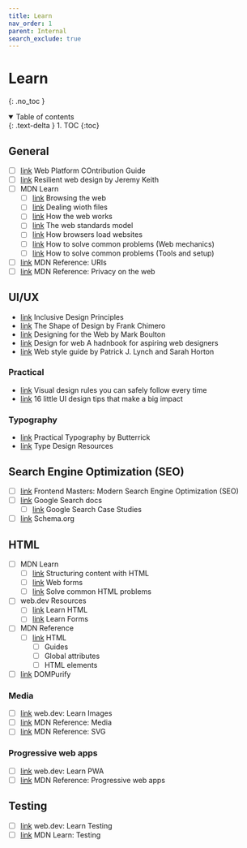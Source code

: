 ```yaml
---
title: Learn
nav_order: 1
parent: Internal
search_exclude: true
---
```


# Learn
{: .no_toc }

<details open markdown="block">
  <summary>
    Table of contents
  </summary>
  {: .text-delta }
1. TOC
{:toc}
</details>

## General

- [ ] [link](https://wpc.guide/) Web Platform COntribution Guide
- [ ] [link](https://resilientwebdesign.com/) Resilient web design by Jeremy Keith
- [ ] MDN Learn
  - [ ] [link](https://developer.mozilla.org/en-US/docs/Learn_web_development/Getting_started/Environment_setup/Browsing_the_web) Browsing the web
  - [ ] [link](https://developer.mozilla.org/en-US/docs/Learn_web_development/Getting_started/Environment_setup/Dealing_with_files) Dealing wioth files
  - [ ] [link](https://developer.mozilla.org/en-US/docs/Learn_web_development/Getting_started/Web_standards/How_the_web_works) How the web works
  - [ ] [link](https://developer.mozilla.org/en-US/docs/Learn_web_development/Getting_started/Web_standards/The_web_standards_model) The web standards model
  - [ ] [link](https://developer.mozilla.org/en-US/docs/Learn_web_development/Getting_started/Web_standards/How_browsers_load_websites) How browsers load websites
  - [ ] [link](https://developer.mozilla.org/en-US/docs/Learn_web_development/Howto/Web_mechanics) How to solve common problems (Web mechanics)
  - [ ] [link](https://developer.mozilla.org/en-US/docs/Learn_web_development/Howto/Tools_and_setup) How to solve common problems (Tools and setup)
- [ ] [link](https://developer.mozilla.org/en-US/docs/Web/URI) MDN Reference: URIs
- [ ] [link](https://developer.mozilla.org/en-US/docs/Web/Privacy) MDN Reference: Privacy on the web

## UI/UX

- [link](https://inclusivedesignprinciples.info/) Inclusive Design Principles
- [link](https://shapeofdesignbook.com/) The Shape of Design by Frank Chimero
- [link](https://designingfortheweb.co.uk/) Designing for the Web by Mark Boulton
- [link](https://designforweb.org/) Design for web A hadnbook for aspiring web designers
- [link](https://webstyleguide.com/) Web style guide by Patrick J. Lynch and Sarah Horton

### Practical

- [link](https://anthonyhobday.com/sideprojects/saferules/) Visual design rules you can safely follow every time
- [link](https://www.adhamdannaway.com/blog/ui-design/ui-design-tips) 16 little UI design tips that make a big impact

### Typography

- [link](https://practicaltypography.com/) Practical Typography by Butterrick
- [link](https://typedesignresources.com/) Type Design Resources

## Search Engine Optimization (SEO)

- [ ] [link](https://frontendmasters.com/courses/modern-seo/) Frontend Masters: Modern Search Engine Optimization (SEO)
- [ ] [link](https://developers.google.com/search/docs) Google Search docs
  - [ ] [link](https://developers.google.com/search/case-studies) Google Search Case Studies
- [ ] [link](https://schema.org/) Schema.org

## HTML

- [ ] MDN Learn
  - [ ] [link](https://developer.mozilla.org/en-US/docs/Learn_web_development/Core/Structuring_content) Structuring content with HTML
  - [ ] [link](https://developer.mozilla.org/en-US/docs/Learn_web_development/Extensions/Forms) Web forms
  - [ ] [link](https://developer.mozilla.org/en-US/docs/Learn_web_development/Howto/Solve_HTML_problems) Solve common HTML problems
- [ ] web.dev Resources
  - [ ] [link](https://web.dev/learn/html) Learn HTML
  - [ ] [link](https://web.dev/learn/forms) Learn Forms
- [ ] MDN Reference
  - [ ] [link](https://developer.mozilla.org/en-US/docs/Web/HTML) HTML
    - [ ] Guides
    - [ ] Global attributes
    - [ ] HTML elements
- [ ] [link](https://github.com/cure53/DOMPurify) DOMPurify

### Media

- [ ] [link](https://web.dev/learn/images) web.dev: Learn Images
- [ ] [link](https://developer.mozilla.org/en-US/docs/Web/Media) MDN Reference: Media
- [ ] [link](https://developer.mozilla.org/en-US/docs/Web/SVG) MDN Reference: SVG

### Progressive web apps

- [ ] [link](https://web.dev/learn/pwa) web.dev: Learn PWA
- [ ] [link](https://developer.mozilla.org/en-US/docs/Web/Progressive_web_apps) MDN Reference: Progressive web apps

## Testing

- [ ] [link](https://web.dev/learn/testing) web.dev: Learn Testing
- [ ] [link](https://developer.mozilla.org/en-US/docs/Learn_web_development/Extensions/Testing) MDN Learn: Testing